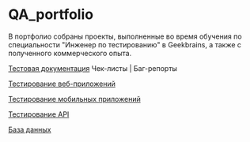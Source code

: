 # QA_portfolio
В портфолио собраны проекты, выполненные во время обучения по специальности "Инженер по тестированию" в Geekbrains, а также с полученного коммерческого опыта.

[Тестовая документация](https://github.com/GuzMus/QA_portfolio/tree/main/Test%20documentation)
Чек-листы | Баг-репорты

[Тестирование веб-приложений](https://github.com/GuzMus/QA_portfolio/tree/main/Web%20Application%20Testing)

[Тестирование мобильных приложений](https://github.com/GuzMus/QA_portfolio/tree/main/Mobile%20application%20testing)

[Тестирование API](https://github.com/GuzMus/QA_portfolio/tree/main/API%20testing)

[База данных](https://github.com/GuzMus/QA_portfolio/tree/main/Database)

